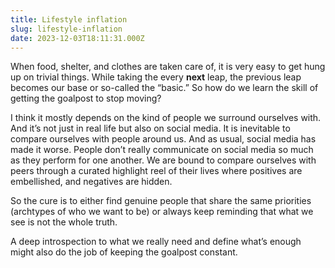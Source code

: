 ```yaml
---
title: Lifestyle inflation
slug: lifestyle-inflation
date: 2023-12-03T18:11:31.000Z
---
```


When food, shelter, and clothes are taken care of, it is very easy to get hung up on trivial things. While taking the every **next** leap, the previous leap becomes our base or so-called the “basic.” So how do we learn the skill of getting the goalpost to stop moving?

I think it mostly depends on the kind of people we surround ourselves with. And it’s not just in real life but also on social media. It is inevitable to compare ourselves with people around us. And as usual, social media has made it worse. People don’t really communicate on social media so much as they perform for one another. We are bound to compare ourselves with peers through a curated highlight reel of their lives where positives are embellished, and negatives are hidden.

So the cure is to either find genuine people that share the same priorities (archtypes of who we want to be) or always keep reminding that what we see is not the whole truth.

A deep introspection to what we really need and define what’s enough might also do the job of keeping the goalpost constant.
